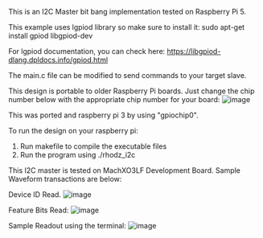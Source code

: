 This is an I2C Master bit bang implementation tested on Raspberry Pi 5. 

This example uses lgpiod library so make sure to install it:
    sudo apt-get install gpiod libgpiod-dev
    
For lgpiod documentation, you can check here: https://libgpiod-dlang.dpldocs.info/gpiod.html

The main.c file can be modified to send commands to your target slave. 

This design is portable to older Raspberry Pi boards. Just change the chip number below with the appropriate chip number for your board:
![image](https://github.com/user-attachments/assets/f56f8621-0472-444d-adae-576b720c9b45)

This was ported and raspberry pi 3 by using "gpiochip0".

To run the design on your raspberry pi:
1. Run makefile to compile the executable files
2. Run the program using ./rhodz_i2c




This I2C master is tested on MachXO3LF Development Board. Sample Waveform transactions are below:

Device ID Read.
![image](https://github.com/user-attachments/assets/45788e82-9bba-499b-8286-dd786dbf65ba)

Feature Bits Read:
![image](https://github.com/user-attachments/assets/0c426385-ac5d-4f31-a5bd-7255751ce730)

Sample Readout using the terminal:
![image](https://github.com/user-attachments/assets/fd3582de-dc7d-4535-ac1c-094e450de13f)

  

